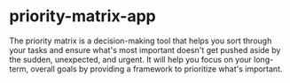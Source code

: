 # priority-matrix-app

The priority matrix is a decision-making tool that helps you sort through your tasks and ensure what's most important doesn't get pushed aside by the sudden, unexpected, and urgent. It will help you focus on your long-term, overall goals by providing a framework to prioritize what's important.
